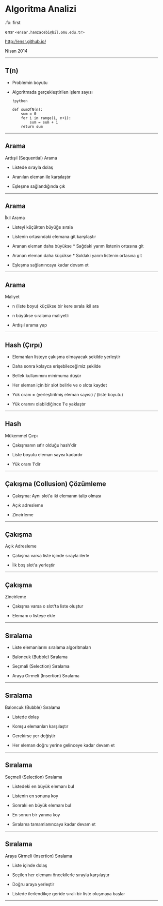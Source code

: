 #   Algoritma Analizi

.fx: first

ensr `<ensar.hamzacebi@bil.omu.edu.tr>`

http://ensr.github.io/

Nisan 2014

---

##  T(n)

-   Problemin boyutu

-   Algoritmada gerçekleştirilen işlem sayısı

        !python

        def sumOfN(n):
            sum = 0
            for i in range(1, n+1):
                sum = sum + 1
            return sum

---

##  Arama

Ardışıl (Sequential) Arama

-   Listede sırayla dolaş

-   Aranılan eleman ile karşılaştır

-   Eşleşme sağlandığında çık

---

##  Arama

İkil Arama

-   Listeyi küçükten büyüğe sırala

-   Listenin ortasındaki elemana git karşılaştır

-   Aranan eleman daha büyükse
        *   Sağdaki yarım listenin ortasına git

-   Aranan eleman daha küçükse
        *   Soldaki yarım listenin ortasına git

-   Eşleşma sağlanıncaya kadar devam et

---

##  Arama

Maliyet

-   n (liste boyu) küçükse bir kere sırala ikil ara

-   n büyükse sıralama maliyetli

-   Ardışıl arama yap

---

##  Hash (Çırpı)

-   Elemanları listeye çakışma olmayacak şekilde yerleştir

-   Daha sonra kolayca erişebileceğimiz şekilde

-   Bellek kullanımını minimuma düşür

-   Her eleman için bir slot belirle ve o slota kaydet

-   Yük oranı = (yerleştirilmiş eleman sayısı) / (liste boyutu)

-   Yük oranını olabildiğince 1'e yaklaştır

---

##  Hash

Mükemmel Çırpı

-   Çakışmanın sıfır olduğu hash'dir

-   Liste boyutu eleman sayısı kadardır

-   Yük oranı 1'dir

---

##  Çakışma (Collusion) Çözümleme

-   Çakışma: Aynı slot'a iki elemanın talip olması

-   Açık adresleme

-   Zincirleme

---

##  Çakışma

Açık Adresleme

-   Çakışma varsa liste içinde sırayla ilerle

-   İlk boş slot'a yerleştir

---

##  Çakışma

Zincirleme

-   Çakışma varsa o slot'ta liste oluştur

-   Elemanı o listeye ekle

---

##  Sıralama

-   Liste elemanlarını sıralama algoritmaları

-   Baloncuk (Bubble) Sıralama

-   Seçmali (Selection) Sıralama

-   Araya Girmeli (Insertion) Sıralama

---

##  Sıralama

Baloncuk (Bubble) Sıralama

-   Listede dolaş

-   Komşu elemanları karşılaştır

-   Gerekirse yer değiştir

-   Her eleman doğru yerine gelinceye kadar devam et

---

##  Sıralama

Seçmeli (Selection) Sıralama

-   Listedeki en büyük elemanı bul

-   Listenin en sonuna koy

-   Sonraki en büyük elemanı bul

-   En sonun bir yanına koy

-   Sıralama tamamlanıncaya kadar devam et

---

##  Sıralama

Araya Girmeli (Insertion) Sıralama

-   Liste içinde dolaş

-   Seçilen her elemanı öncekilerle sırayla karşılaştır

-   Doğru araya yerleştir

-   Listede ilerlendikçe geride sıralı bir liste oluşmaya başlar

---


